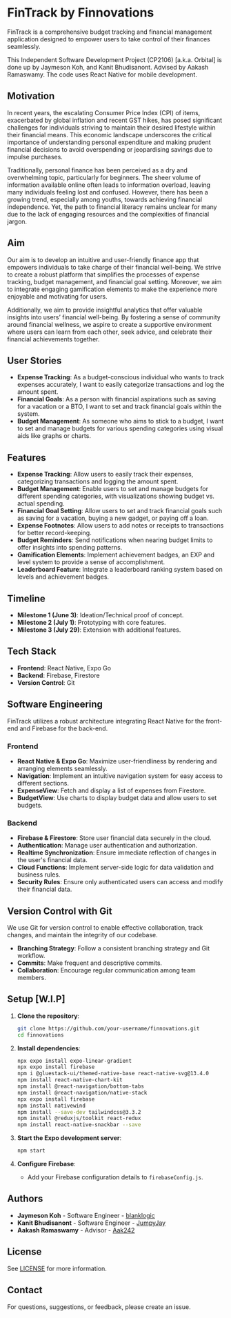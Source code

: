 # FinTrack by Finnovations

FinTrack is a comprehensive budget tracking and financial management application designed to empower users to take control of their finances seamlessly.

This Independent Software Development Project (CP2106) [a.k.a. Orbital] is done up by Jaymeson Koh, and Kanit Bhudisanont. Advised by Aakash Ramaswamy. The code uses React Native for mobile development.

## Motivation

In recent years, the escalating Consumer Price Index (CPI) of items, exacerbated by global inflation and recent GST hikes, has posed significant challenges for individuals striving to maintain their desired lifestyle within their financial means. This economic landscape underscores the critical importance of understanding personal expenditure and making prudent financial decisions to avoid overspending or jeopardising savings due to impulse purchases.

Traditionally, personal finance has been perceived as a dry and overwhelming topic, particularly for beginners. The sheer volume of information available online often leads to information overload, leaving many individuals feeling lost and confused. However, there has been a growing trend, especially among youths, towards achieving financial independence. Yet, the path to financial literacy remains unclear for many due to the lack of engaging resources and the complexities of financial jargon.

## Aim

Our aim is to develop an intuitive and user-friendly finance app that empowers individuals to take charge of their financial well-being. We strive to create a robust platform that simplifies the processes of expense tracking, budget management, and financial goal setting. Moreover, we aim to integrate engaging gamification elements to make the experience more enjoyable and motivating for users.

Additionally, we aim to provide insightful analytics that offer valuable insights into users’ financial well-being. By fostering a sense of community around financial wellness, we aspire to create a supportive environment where users can learn from each other, seek advice, and celebrate their financial achievements together.

## User Stories

- **Expense Tracking**: As a budget-conscious individual who wants to track expenses accurately, I want to easily categorize transactions and log the amount spent.
- **Financial Goals**: As a person with financial aspirations such as saving for a vacation or a BTO, I want to set and track financial goals within the system.
- **Budget Management**: As someone who aims to stick to a budget, I want to set and manage budgets for various spending categories using visual aids like graphs or charts.

## Features

- **Expense Tracking**: Allow users to easily track their expenses, categorizing transactions and logging the amount spent.
- **Budget Management**: Enable users to set and manage budgets for different spending categories, with visualizations showing budget vs. actual spending.
- **Financial Goal Setting**: Allow users to set and track financial goals such as saving for a vacation, buying a new gadget, or paying off a loan.
- **Expense Footnotes**: Allow users to add notes or receipts to transactions for better record-keeping.
- **Budget Reminders**: Send notifications when nearing budget limits to offer insights into spending patterns.
- **Gamification Elements**: Implement achievement badges, an EXP and level system to provide a sense of accomplishment.
- **Leaderboard Feature**: Integrate a leaderboard ranking system based on levels and achievement badges.

## Timeline

- **Milestone 1 (June 3)**: Ideation/Technical proof of concept.
- **Milestone 2 (July 1)**: Prototyping with core features.
- **Milestone 3 (July 29)**: Extension with additional features.

## Tech Stack

- **Frontend**: React Native, Expo Go
- **Backend**: Firebase, Firestore
- **Version Control**: Git

## Software Engineering

FinTrack utilizes a robust architecture integrating React Native for the front-end and Firebase for the back-end.

### Frontend

- **React Native & Expo Go**: Maximize user-friendliness by rendering and arranging elements seamlessly.
- **Navigation**: Implement an intuitive navigation system for easy access to different sections.
- **ExpenseView**: Fetch and display a list of expenses from Firestore.
- **BudgetView**: Use charts to display budget data and allow users to set budgets.

### Backend

- **Firebase & Firestore**: Store user financial data securely in the cloud.
- **Authentication**: Manage user authentication and authorization.
- **Realtime Synchronization**: Ensure immediate reflection of changes in the user's financial data.
- **Cloud Functions**: Implement server-side logic for data validation and business rules.
- **Security Rules**: Ensure only authenticated users can access and modify their financial data.

## Version Control with Git

We use Git for version control to enable effective collaboration, track changes, and maintain the integrity of our codebase. 

- **Branching Strategy**: Follow a consistent branching strategy and Git workflow.
- **Commits**: Make frequent and descriptive commits.
- **Collaboration**: Encourage regular communication among team members.

## Setup [W.I.P]

1. **Clone the repository**:
    ```bash
    git clone https://github.com/your-username/finnovations.git
    cd finnovations
    ```

2. **Install dependencies**:
    ```bash
    npx expo install expo-linear-gradient
    npx expo install firebase
    npm i @gluestack-ui/themed-native-base react-native-svg@13.4.0
    npm install react-native-chart-kit
    npm install @react-navigation/bottom-tabs
    npm install @react-navigation/native-stack
    npx expo install firebase
    npm install nativewind
    npm install --save-dev tailwindcss@3.3.2
    npm install @reduxjs/toolkit react-redux
    npm install react-native-snackbar --save
    ```

3. **Start the Expo development server**:
    ```bash
    npm start
    ```

4. **Configure Firebase**:
    - Add your Firebase configuration details to `firebaseConfig.js`.

## Authors

* **Jaymeson Koh** - Software Engineer - [blanklogic](https://github.com/blanklogic)
* **Kanit Bhudisanont** - Software Engineer - [JumpyJay](https://github.com/JumpyJay)
* **Aakash Ramaswamy** - Advisor - [Aak242](https://github.com/Aak242)

## License

See [LICENSE](LICENSE) for more information.

## Contact

For questions, suggestions, or feedback, please create an issue.

